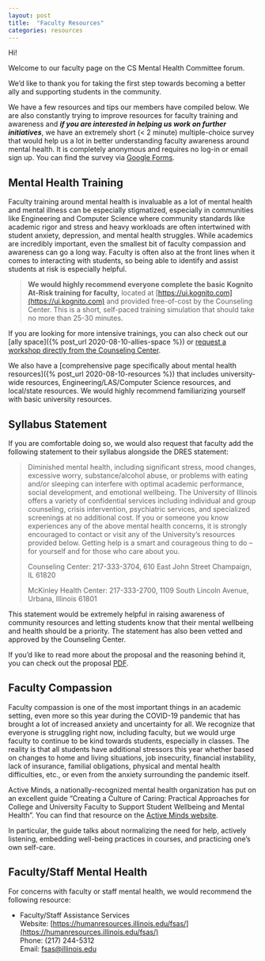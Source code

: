 ```yaml
---
layout: post
title:  "Faculty Resources"
categories: resources
---
```


Hi! 

Welcome to our faculty page on the CS Mental Health Committee forum. 

We’d like to thank you for taking the first step towards becoming a better ally and supporting students in the community.

We have a few resources and tips our members have compiled below. We are also constantly trying to improve resources for faculty training and awareness and ***if you are interested in helping us work on further initiatives***, we have an extremely short (< 2 minute) multiple-choice survey that would help us a lot in better understanding faculty awareness around mental health. It is completely anonymous and requires no log-in or email sign up. You can find the survey via [Google Forms](https://forms.gle/Z6s2Lei2HSwAQ5r37). 

## Mental Health Training

Faculty training around mental health is invaluable as a lot of mental health and mental illness can be especially stigmatized, especially in communities like Engineering and Computer Science where community standards like academic rigor and stress and heavy workloads are often intertwined with student anxiety, depression, and mental health struggles. While academics are incredibly important, even the smallest bit of faculty compassion and awareness can go a long way. Faculty is often also at the front lines when it comes to interacting with students, so being able to identify and assist students at risk is especially helpful.

> **We would highly recommend everyone complete the basic Kognito At-Risk training for faculty,** located at [https://ui.kognito.com](https://ui.kognito.com) and provided free-of-cost by the Counseling Center. This is a short, self-paced training simulation that should take no more than 25-30 minutes.

If you are looking for more intensive trainings, you can also check out our [ally space]({% post_url 2020-08-10-allies-space %}) or [request a workshop directly from the Counseling Center](http://www.counselingcenter.illinois.edu/outreach-and-prevention/request-outreach).

We also have a [comprehensive page specifically about mental health resources]({% post_url 2020-08-10-resources %}) that includes university-wide resources, Engineering/LAS/Computer Science resources, and local/state resources. We would highly recommend familiarizing yourself with basic university resources.

## Syllabus Statement

If you are comfortable doing so, we would also request that faculty add the following statement to their syllabus alongside the DRES statement: 

> Diminished mental health, including significant stress, mood changes, excessive worry, substance/alcohol abuse, or problems with eating and/or sleeping can interfere with optimal academic performance, social development, and emotional wellbeing. The University of Illinois offers a variety of confidential services including individual and group counseling, crisis intervention, psychiatric services, and specialized screenings at no additional cost. If you or someone you know experiences any of the above mental health concerns, it is strongly encouraged to contact or visit any of the University’s resources provided below. Getting help is a smart and courageous thing to do – for yourself and for those who care about you.
> 
> Counseling Center: 217-333-3704, 610 East John Street Champaign, IL 61820
>
> McKinley Health Center: 217-333-2700, 1109 South Lincoln Avenue, Urbana, Illinois 61801

This statement would be extremely helpful in raising awareness of community resources and letting students know that their mental wellbeing and health should be a priority. The statement has also been vetted and approved by the Counseling Center.

If you’d like to read more about the proposal and the reasoning behind it, you can check out the proposal [PDF](/assets/syllabus_statement.pdf).

## Faculty Compassion

Faculty compassion is one of the most important things in an academic setting, even more so this year during the COVID-19 pandemic that has brought a lot of increased anxiety and uncertainty for all. We recognize that everyone is struggling right now, including faculty, but we would urge faculty to continue to be kind towards students, especially in classes. The reality is that all students have additional stressors this year whether based on changes to home and living situations, job insecurity, financial instability, lack of insurance, familial obligations, physical and mental health difficulties, etc., or even from the anxiety surrounding the pandemic itself.

Active Minds, a nationally-recognized mental health organization has put on an excellent guide “Creating a Culture of Caring: Practical Approaches for College and University Faculty to Support Student Wellbeing and Mental Health”. You can find that resource on the [Active Minds website](https://www.activeminds.org/wp-content/uploads/2020/04/Faculty-Resource_Creating-a-Culture-of-Caring.pdf).

In particular, the guide talks about normalizing the need for help, actively listening, embedding well-being practices in courses, and practicing one’s own self-care.

## Faculty/Staff Mental Health

For concerns with faculty or staff mental health, we would recommend the following resource:

* Faculty/Staff Assistance Services
<br> Website: [https://humanresources.illinois.edu/fsas/](https://humanresources.illinois.edu/fsas/)
<br> Phone: (217) 244-5312
<br> Email: [fsas@illinois.edu](mailto:fsas@illinois.edu)